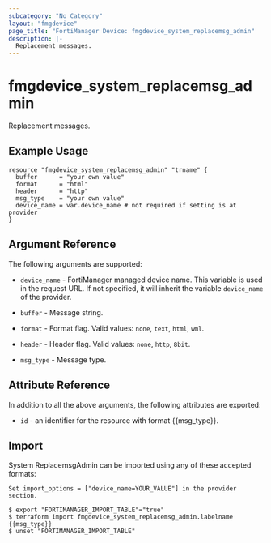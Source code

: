 ```yaml
---
subcategory: "No Category"
layout: "fmgdevice"
page_title: "FortiManager Device: fmgdevice_system_replacemsg_admin"
description: |-
  Replacement messages.
---
```


# fmgdevice_system_replacemsg_admin
Replacement messages.

## Example Usage

```hcl
resource "fmgdevice_system_replacemsg_admin" "trname" {
  buffer      = "your own value"
  format      = "html"
  header      = "http"
  msg_type    = "your own value"
  device_name = var.device_name # not required if setting is at provider
}
```

## Argument Reference


The following arguments are supported:

* `device_name` - FortiManager managed device name. This variable is used in the request URL. If not specified, it will inherit the variable `device_name` of the provider.

* `buffer` - Message string.
* `format` - Format flag. Valid values: `none`, `text`, `html`, `wml`.

* `header` - Header flag. Valid values: `none`, `http`, `8bit`.

* `msg_type` - Message type.


## Attribute Reference

In addition to all the above arguments, the following attributes are exported:
* `id` - an identifier for the resource with format {{msg_type}}.

## Import

System ReplacemsgAdmin can be imported using any of these accepted formats:
```
Set import_options = ["device_name=YOUR_VALUE"] in the provider section.

$ export "FORTIMANAGER_IMPORT_TABLE"="true"
$ terraform import fmgdevice_system_replacemsg_admin.labelname {{msg_type}}
$ unset "FORTIMANAGER_IMPORT_TABLE"
```


